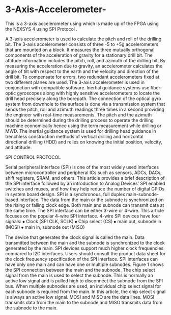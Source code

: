 # 3-Axis-Accelerometer-
This is a 3-axis accelerometer using  which is made up of the FPGA using the NEXSYS 4 using SPI Protocol .

A 3-axis accelerometer is used to calculate the pitch and roll of the drilling bit.
The 3-axis accelerometer consists of three -5 to +5g accelerometers that are mounted on a block. It measures the three mutually orthogonal components of the acceleration of gravity for a stationary drill bit.
The attitude information includes the pitch, roll, and azimuth of the drilling bit. By measuring the acceleration due to gravity, an accelerometer calculates the angle of tilt with respect to the earth and the velocity and direction of the drill bit.
To compensate for errors, two redundant accelerometers fixed at two different planes are used.
The 3-axis accelerometer is used in conjunction with compatible software. Inertial guidance systems use fiber-optic gyroscopes along with highly sensitive accelerometers to locate the drill head precisely along the borepath.
The connection of the optical gyro system from downhole to the surface is done via a transmission system that sends the pitch, roll and azimuth readings three times in a second providing the engineer with real-time measurements.
The pitch and the azimuth should be determined during the drilling process to operate the drilling machine economically hence using the term measurement while drilling or MWD.
The inertial guidance system is used for drilling head guidance in trenchless construction methods of vertical drilling and horizontal directional drilling (HDD) and relies on knowing the initial position, velocity, and attitude.

SPI CONTROL PROTOCOL 

Serial peripheral interface (SPI) is one of the most widely used interfaces between microcontroller and peripheral ICs such as sensors, ADCs, DACs, shift registers, SRAM, and others. This article provides a brief description of the SPI interface followed by an introduction to Analog Devices’ SPI enabled switches and muxes, and how they help reduce the number of digital GPIOs in system board design.
SPI is a synchronous, full duplex main-subnode-based interface. The data from the main or the subnode is synchronized on the rising or falling clock edge. Both main and subnode can transmit data at the same time. The SPI interface can be either 3-wire or 4-wire. This article focuses on the popular 4-wire SPI interface.
4-wire SPI devices have four signals:
⦁	Clock (SPI CLK, SCLK)
⦁	Chip select (CS)
⦁	main out, subnode in (MOSI)
⦁	main in, subnode out (MISO)

The device that generates the clock signal is called the main. Data transmitted between the main and the subnode is synchronized to the clock generated by the main. SPI devices support much higher clock frequencies compared to I2C interfaces. Users should consult the product data sheet for the clock frequency specification of the SPI interface.
SPI interfaces can have only one main and can have one or multiple subnodes. Figure 1 shows the SPI connection between the main and the subnode.
The chip select signal from the main is used to select the subnode. This is normally an active low signal and is pulled high to disconnect the subnode from the SPI bus. When multiple subnodes are used, an individual chip select signal for each subnode is required from the main. In this article, the chip select signal is always an active low signal.
MOSI and MISO are the data lines. MOSI transmits data from the main to the subnode and MISO transmits data from the subnode to the main.
